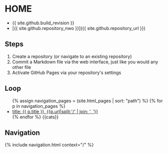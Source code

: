 # HOME

- {{ site.github.build_revision }}
- [{{ site.github.repository_nwo }}]({{ site.github.repository_url }})

## Steps

1. Create a repository (or navigate to an existing repository)
1. Commit a Markdown file via the web interface, just like you would any other file
1. Activate GitHub Pages via your repository's settings

## Loop

<ul>
{% assign navigation_pages = (site.html_pages | sort: "path") %}
{% for p in navigation_pages %}
  <li><a href="{{ p.url | absolute_url }}" {% if p.url == page.url %}class="active"{% endif %}>title: {{ p.title }}, {{p.url|split:'/' | join: ', '}}</a></li>
{% endfor %}
{{cats}}
</ul>

## Navigation

{% include navigation.html context="/" %}

<script type="text/javascript">
document.querySelector('body').classList.add('markdown-body');
</script>
